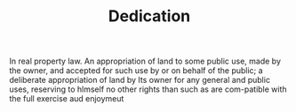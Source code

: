 ---
title: Dedication
letter: D
permalink: "/definitions/bld-dedication.html"
body: In real property law. An appropriation of land to some public use, made by the
  owner, and accepted for such use by or on behalf of the public; a deliberate appropriation
  of land by Its owner for any general and public uses, reserving to hlmself no other
  rights than such as are com-patible with the full exercise aud enjoymeut
published_at: '2018-07-07'
source: Black's Law Dictionary 2nd Ed (1910)
layout: post
---